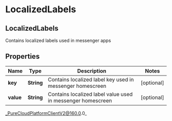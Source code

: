 # LocalizedLabels

## LocalizedLabels
Contains localized labels used in messenger apps

## Properties

|Name | Type | Description | Notes|
|------------ | ------------- | ------------- | -------------|
| **key** | **String** | Contains localized label key used in messenger homescreen | [optional] |
| **value** | **String** | Contains localized label value used in messenger homescreen | [optional] |



_PureCloudPlatformClientV2@160.0.0_
